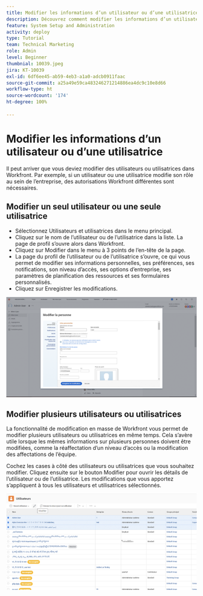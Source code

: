 ```yaml
---
title: Modifier les informations d’un utilisateur ou d’une utilisatrice
description: Découvrez comment modifier les informations d’un utilisateur ou d’une utilisatrice.
feature: System Setup and Administration
activity: deploy
type: Tutorial
team: Technical Marketing
role: Admin
level: Beginner
thumbnial: 10039.jpeg
jira: KT-10039
exl-id: 6df6ee45-ab59-4eb3-a1a0-adcb0911faac
source-git-commit: a25a49e59ca483246271214886ea4dc9c10e8d66
workflow-type: ht
source-wordcount: '174'
ht-degree: 100%

---
```


# Modifier les informations d’un utilisateur ou d’une utilisatrice

Il peut arriver que vous deviez modifier des utilisateurs ou utilisatrices dans Workfront. Par exemple, si un utilisateur ou une utilisatrice modifie son rôle au sein de l’entreprise, des autorisations Workfront différentes sont nécessaires.

## Modifier un seul utilisateur ou une seule utilisatrice

* Sélectionnez Utilisateurs et utilisatrices dans le menu principal.
* Cliquez sur le nom de l’utilisateur ou de l’utilisatrice dans la liste. La page de profil s’ouvre alors dans Workfront.
* Cliquez sur Modifier dans le menu à 3 points de l’en-tête de la page.
* La page du profil de l’utilisateur ou de l’utilisatrice s’ouvre, ce qui vous permet de modifier ses informations personnelles, ses préférences, ses notifications, son niveau d’accès, ses options d’entreprise, ses paramètres de planification des ressources et ses formulaires personnalisés.
* Cliquez sur Enregistrer les modifications.


![[!DNL Edit Person] fenêtre](assets/mod_01.png)

## Modifier plusieurs utilisateurs ou utilisatrices

La fonctionnalité de modification en masse de Workfront vous permet de modifier plusieurs utilisateurs ou utilisatrices en même temps. Cela s’avère utile lorsque les mêmes informations sur plusieurs personnes doivent être modifiées, comme la réaffectation d’un niveau d’accès ou la modification des affectations de l’équipe.

Cochez les cases à côté des utilisateurs ou utilisatrices que vous souhaitez modifier. Cliquez ensuite sur le bouton Modifier pour ouvrir les détails de l’utilisateur ou de l’utilisatrice. Les modifications que vous apportez s’appliquent à tous les utilisateurs et utilisatrices sélectionnés.


![[!DNL Edit Person] fenêtre](assets/mod_02.png)
